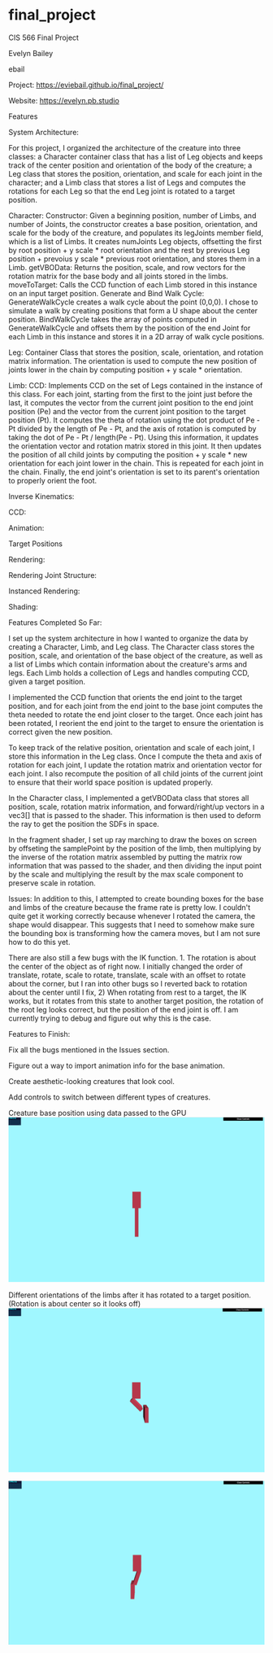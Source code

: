 # final_project
CIS 566 Final Project

Evelyn Bailey

ebail

Project: https://eviebail.github.io/final_project/

Website: https://evelyn.pb.studio

Features

System Architecture:

For this project, I organized the architecture of the creature into three classes: a Character container class that has a list of Leg objects and keeps track of the center position and orientation of the body of the creature; a Leg class that stores the position, orientation, and scale for each joint in the character; and a Limb class that stores a list of Legs and computes the rotations for each Leg so that the end Leg joint is rotated to a target position.

  Character: 
      Constructor: Given a beginning position, number of Limbs, and number of Joints, the constructor creates a base position, orientation, and scale for the body of the creature, and populates its legJoints member field, which is a list of Limbs. It creates numJoints Leg objects, offsetting the first by root position + y scale * root orientation and the rest by previous Leg position + prevoius y scale * previous root orientation, and stores them in a Limb. 
      getVBOData: Returns the position, scale, and row vectors for the rotation matrix for the base body and all joints stored in the limbs. 
      moveToTarget: Calls the CCD function of each Limb stored in this instance on an input target position.
      Generate and Bind Walk Cycle: GenerateWalkCycle creates a walk cycle about the point (0,0,0). I chose to simulate a walk by creating positions that form a U shape about the center position. BindWalkCycle takes the array of points computed in GenerateWalkCycle and offsets them by the position of the end Joint for each Limb in this instance and stores it in a 2D array of walk cycle positions.
  
  Leg: Container Class that stores the position, scale, orientation, and rotation matrix information. The orientation is used to compute the new position of joints lower in the chain by computing position + y scale * orientation.
      
  Limb:
      CCD: Implements CCD on the set of Legs contained in the instance of this class. For each joint, starting from the first to the joint just before the last, it computes the vector from the current joint position to the end joint position (Pe) and the vector from the current joint position to the target position (Pt). It computes the theta of rotation using the dot product of Pe - Pt divided by the length of Pe - Pt, and the axis of rotation is computed by taking the dot of Pe - Pt / length(Pe - Pt). Using this information, it updates the orientation vector and rotation matrix stored in this joint. It then updates the position of all child joints by computing the position + y scale * new orientation for each joint lower in the chain. This is repeated for each joint in the chain. Finally, the end joint's orientation is set to its parent's orientation to properly orient the foot.
  
Inverse Kinematics:

  CCD:
  
Animation:

  Target Positions
  
Rendering:

  Rendering Joint Structure:
  
  Instanced Rendering:
  
  Shading:
  
  

Features Completed So Far:

I set up the system architecture in how I wanted to organize the data by creating a Character, Limb, and Leg class. The Character class stores the position, scale, and orientation of the base object of the creature, as well as a list of Limbs which contain information about the creature's arms and legs. Each Limb holds a collection of Legs and handles computing CCD, given a target position. 

I implemented the CCD function that orients the end joint to the target position, and for each joint from the end joint to the base joint computes the theta needed to rotate the end joint closer to the target. Once each joint has been rotated, I reorient the end joint to the target to ensure the orientation is correct given the new position.

To keep track of the relative position, orientation and scale of each joint, I store this information in the Leg class. Once I compute the theta and axis of rotation for each joint, I update the rotation matrix and orientation vector for each joint. I also recompute the position of all child joints of the current joint to ensure that their world space position is updated properly.

In the Character class, I implemented a getVBOData class that stores all position, scale, rotation matrix information, and forward/right/up vectors in a vec3[] that is passed to the shader. This information is then used to deform the ray to get the position the SDFs in space.

In the fragment shader, I set up ray marching to draw the boxes on screen by offseting the samplePoint by the position of the limb, then multiplying by the inverse of the rotation matrix assembled by putting the matrix row information that was passed to the shader, and then dividing the input point by the scale and multiplying the result by the max scale component to preserve scale in rotation.

Issues:
In addition to this, I attempted to create bounding boxes for the base and limbs of the creature because the frame rate is pretty low. I couldn't quite get it working correctly because whenever I rotated the camera, the shape would disappear. This suggests that I need to somehow make sure the bounding box is transforming how the camera moves, but I am not sure how to do this yet.

There are also still a few bugs with the IK function. 1. The rotation is about the center of the object as of right now. I initially changed the order of translate, rotate, scale to rotate, translate, scale with an offset to rotate about the corner, but I ran into other bugs so I reverted back to rotation about the center until I fix, 2) When rotating from rest to a target, the IK works, but it rotates from this state to another target position, the rotation of the root leg looks correct, but the position of the end joint is off. I am currently trying to debug and figure out why this is the case. 


Features to Finish:

Fix all the bugs mentioned in the Issues section.

Figure out a way to import animation info for the base animation.

Create aesthetic-looking creatures that look cool.

Add controls to switch between different types of creatures.


Creature base position using data passed to the GPU
<img src="renders/img1.png">

Different orientations of the limbs after it has rotated to a target position. (Rotation is about center so it looks off)
<img src="renders/img2.png">

<img src="renders/img3.png">
